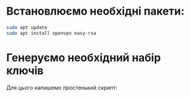 # Встановлюємо необхідні пакети:

```bash
sudo apt update
sudo apt install openvpn easy-rsa
```

# Генеруємо необхідний набір ключів

Для цього напишемо простенький скрипт:
